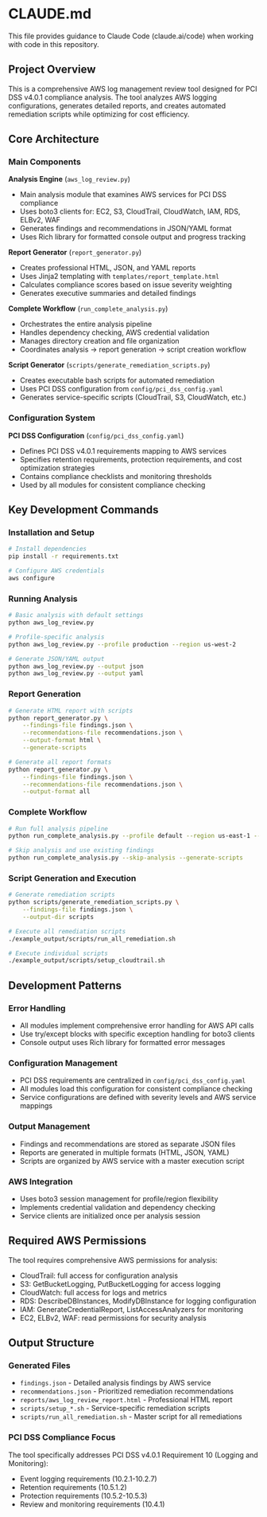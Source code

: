 # CLAUDE.md

This file provides guidance to Claude Code (claude.ai/code) when working with code in this repository.

## Project Overview

This is a comprehensive AWS log management review tool designed for PCI DSS v4.0.1 compliance analysis. The tool analyzes AWS logging configurations, generates detailed reports, and creates automated remediation scripts while optimizing for cost efficiency.

## Core Architecture

### Main Components

**Analysis Engine** (`aws_log_review.py`)
- Main analysis module that examines AWS services for PCI DSS compliance
- Uses boto3 clients for: EC2, S3, CloudTrail, CloudWatch, IAM, RDS, ELBv2, WAF
- Generates findings and recommendations in JSON/YAML format
- Uses Rich library for formatted console output and progress tracking

**Report Generator** (`report_generator.py`)
- Creates professional HTML, JSON, and YAML reports
- Uses Jinja2 templating with `templates/report_template.html`
- Calculates compliance scores based on issue severity weighting
- Generates executive summaries and detailed findings

**Complete Workflow** (`run_complete_analysis.py`)
- Orchestrates the entire analysis pipeline
- Handles dependency checking, AWS credential validation
- Manages directory creation and file organization
- Coordinates analysis → report generation → script creation workflow

**Script Generator** (`scripts/generate_remediation_scripts.py`)
- Creates executable bash scripts for automated remediation
- Uses PCI DSS configuration from `config/pci_dss_config.yaml`
- Generates service-specific scripts (CloudTrail, S3, CloudWatch, etc.)

### Configuration System

**PCI DSS Configuration** (`config/pci_dss_config.yaml`)
- Defines PCI DSS v4.0.1 requirements mapping to AWS services
- Specifies retention requirements, protection requirements, and cost optimization strategies
- Contains compliance checklists and monitoring thresholds
- Used by all modules for consistent compliance checking

## Key Development Commands

### Installation and Setup
```bash
# Install dependencies
pip install -r requirements.txt

# Configure AWS credentials
aws configure
```

### Running Analysis
```bash
# Basic analysis with default settings
python aws_log_review.py

# Profile-specific analysis
python aws_log_review.py --profile production --region us-west-2

# Generate JSON/YAML output
python aws_log_review.py --output json
python aws_log_review.py --output yaml
```

### Report Generation
```bash
# Generate HTML report with scripts
python report_generator.py \
    --findings-file findings.json \
    --recommendations-file recommendations.json \
    --output-format html \
    --generate-scripts

# Generate all report formats
python report_generator.py \
    --findings-file findings.json \
    --recommendations-file recommendations.json \
    --output-format all
```

### Complete Workflow
```bash
# Run full analysis pipeline
python run_complete_analysis.py --profile default --region us-east-1 --generate-scripts

# Skip analysis and use existing findings
python run_complete_analysis.py --skip-analysis --generate-scripts
```

### Script Generation and Execution
```bash
# Generate remediation scripts
python scripts/generate_remediation_scripts.py \
    --findings-file findings.json \
    --output-dir scripts

# Execute all remediation scripts
./example_output/scripts/run_all_remediation.sh

# Execute individual scripts
./example_output/scripts/setup_cloudtrail.sh
```

## Development Patterns

### Error Handling
- All modules implement comprehensive error handling for AWS API calls
- Use try/except blocks with specific exception handling for boto3 clients
- Console output uses Rich library for formatted error messages

### Configuration Management
- PCI DSS requirements are centralized in `config/pci_dss_config.yaml`
- All modules load this configuration for consistent compliance checking
- Service configurations are defined with severity levels and AWS service mappings

### Output Management
- Findings and recommendations are stored as separate JSON files
- Reports are generated in multiple formats (HTML, JSON, YAML)
- Scripts are organized by AWS service with a master execution script

### AWS Integration
- Uses boto3 session management for profile/region flexibility
- Implements credential validation and dependency checking
- Service clients are initialized once per analysis session

## Required AWS Permissions

The tool requires comprehensive AWS permissions for analysis:
- CloudTrail: full access for configuration analysis
- S3: GetBucketLogging, PutBucketLogging for access logging
- CloudWatch: full access for logs and metrics
- RDS: DescribeDBInstances, ModifyDBInstance for logging configuration
- IAM: GenerateCredentialReport, ListAccessAnalyzers for monitoring
- EC2, ELBv2, WAF: read permissions for security analysis

## Output Structure

### Generated Files
- `findings.json` - Detailed analysis findings by AWS service
- `recommendations.json` - Prioritized remediation recommendations
- `reports/aws_log_review_report.html` - Professional HTML report
- `scripts/setup_*.sh` - Service-specific remediation scripts
- `scripts/run_all_remediation.sh` - Master script for all remediations

### PCI DSS Compliance Focus
The tool specifically addresses PCI DSS v4.0.1 Requirement 10 (Logging and Monitoring):
- Event logging requirements (10.2.1-10.2.7)
- Retention requirements (10.5.1.2)
- Protection requirements (10.5.2-10.5.3)
- Review and monitoring requirements (10.4.1)